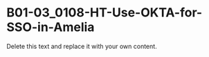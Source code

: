 

# B01-03_0108-HT-Use-OKTA-for-SSO-in-Amelia

Delete this text and replace it with your own content.
